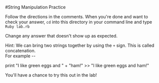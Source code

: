 #String Manipulation Practice

Follow the directions in the comments.
When you're done and want to check your answer, `cd` into this directory in your command line and type `Ruby lab.rb`    

Change any answer that doesn't show up as expected.   

Hint: We can bring two strings together by using the `+` sign.
This is called concatenation.     
For example --

  print "I like green eggs and " + "ham!"
    >> "I like green eggs and ham!"

You'll have a chance to try this out in the lab!
